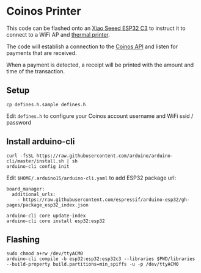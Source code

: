 # Coinos Printer

This code can be flashed onto an <a href="https://www.aliexpress.com/item/33011482127.html">Xiao Seeed ESP32 C3</a> to instruct it to connect to a WiFi AP and <a href="https://www.aliexpress.com/item/1005006024057955.html">thermal printer</a>.

The code will establish a connection to the <a href="https://coinos.io/docs">Coinos API</a> and listen for payments that are received.

When a payment is detected, a receipt will be printed with the amount and time of the transaction.

## Setup

    cp defines.h.sample defines.h

Edit `defines.h` to configure your Coinos account username and WiFi ssid / password

## Install arduino-cli

    curl -fsSL https://raw.githubusercontent.com/arduino/arduino-cli/master/install.sh | sh
    arduino-cli config init

Edit `$HOME/.arduino15/arduino-cli.yaml` to add ESP32 package url:

    board_manager:
      additional_urls:
        - https://raw.githubusercontent.com/espressif/arduino-esp32/gh-pages/package_esp32_index.json

    arduino-cli core update-index
    arduino-cli core install esp32:esp32

## Flashing

    sudo chmod a+rw /dev/ttyACM0
    arduino-cli compile -b esp32:esp32:esp32c3 --libraries $PWD/libraries --build-property build.partitions=min_spiffs -u -p /dev/ttyACM0
